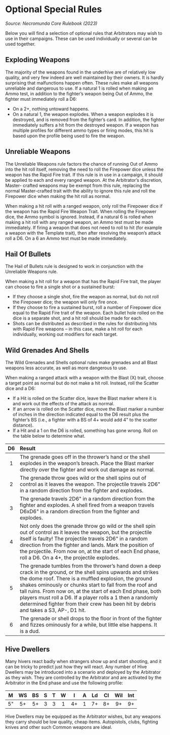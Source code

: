 # Optional Special Rules

_Source: Necromunda Core Rulebook (2023)_

Below you will find a selection of optional rules that Arbitrators may wish to use in their campaigns. These can be used individually or several can be used together.

## Exploding Weapons

The majority of the weapons found in the underhive are
of relatively low quality, and very few indeed are well
maintained by their owners. It is hardly surprising that
malfunctions happen often. These rules make all weapons unreliable and
dangerous to use. If a natural 1 is rolled when making
an Ammo test, in addition to the fighter’s weapon being
Out of Ammo, the fighter must immediately roll a D6:

- On a 2+, nothing untoward happens.
- On a natural 1, the weapon explodes. When a
  weapon explodes it is destroyed, and is removed
  from the fighter’s card. In addition, the fighter
  immediately suffers a hit from the destroyed weapon.
  If a weapon has multiple profiles for different ammo
  types or firing modes, this hit is based upon the
  profile being used to fire the weapon.

## Unreliable Weapons

The Unreliable Weapons rule factors the chance of
running Out of Ammo into the hit roll itself, removing
the need to roll the Firepower dice unless the weapon
has the Rapid Fire trait. If this rule is in use in a
campaign, it should be applied to each and every
ranged weapon. At the Arbitrator’s discretion, Master- crafted weapons may be exempt from this rule, replacing the normal Master-crafted trait with the
ability to ignore this rule and roll the Firepower dice
when making the hit roll as normal.

When making a hit roll with a ranged weapon, only
roll the Firepower dice if the weapon has the Rapid
Fire Weapon Trait. When rolling the Firepower dice, the Ammo symbol is ignored. Instead, if a natural 6 is
rolled when making a hit roll with any ranged weapon, an Ammo test must be made immediately. If firing a
weapon that does not need to roll to hit (for example
a weapon with the Template trait), then after resolving
the weapon’s attack roll a D6. On a 6 an Ammo test
must be made immediately.

## Hail Of Bullets

The Hail of Bullets rule is designed to work in
conjunction with the Unreliable Weapons rule.

When making a hit roll for a weapon that has the Rapid
Fire trait, the player can choose to fire a single shot or
a sustained burst:

- If they choose a single shot, fire the weapon as
  normal, but do not roll the Firepower dice; the
  weapon will only fire once.
- If they choose to fire a sustained burst, roll a
  number of Firepower dice equal to the Rapid Fire
  trait of the weapon. Each bullet hole rolled on the
  dice is a separate shot, and a hit roll should be
  made for each.
- Shots can be distributed as described in the rules
  for distributing hits with Rapid Fire weapons – in this
  case, make a hit roll for each individually, working
  out modifiers for each target.

## Wild Grenades And Shells

The Wild Grenades and Shells optional rules make grenades and all Blast weapons less accurate, as well as more
dangerous to use.

When making a ranged attack with a weapon with the Blast (X) trait, choose a target point as normal but do not
make a hit roll. Instead, roll the Scatter dice and a D6:

- If a Hit is rolled on the Scatter dice, leave the Blast marker where it is and work out the effects of the attack as normal.
- If an arrow is rolled on the Scatter dice, move the Blast marker a number of inches in the direction indicated
  equal to the D6 result plus the fighter’s BS (i.e., a fighter with a BS of 4+ would add 4" to the scatter distance).
- If a Hit and a 1 on the D6 is rolled, something has gone wrong. Roll on the table below to determine what.

| D6  | Result                                                                                                                                                                                                                                                                                                                                                                                                                                                    |
| :-: | :-------------------------------------------------------------------------------------------------------------------------------------------------------------------------------------------------------------------------------------------------------------------------------------------------------------------------------------------------------------------------------------------------------------------------------------------------------- |
|  1  | The grenade goes off in the thrower’s hand or the shell explodes in the weapon’s breach. Place the Blast marker directly over the fighter and work out damage as normal.                                                                                                                                                                                                                                                                                  |
|  2  | The grenade throw goes wild or the shell spins out of control as it leaves the weapon. The projectile travels 2D6" in a random direction from the fighter and explodes.                                                                                                                                                                                                                                                                                   |
|  3  | The grenade travels 2D6" in a random direction from the fighter and explodes. A shell fired from a weapon travels D6xD6" in a random direction from the fighter and explodes.                                                                                                                                                                                                                                                                             |
|  4  | Not only does the grenade throw go wild or the shell spin out of control as it leaves the weapon, but the projectile itself is faulty! The projectile travels 2D6" in a random direction from the fighter and lands. Mark the position of the projectile. From now on, at the start of each End phase, roll a D6. On a 4+, the projectile explodes.                                                                                                       |
|  5  | The grenade tumbles from the thrower’s hand down a deep crack in the ground, or the shell spins upwards and strikes the dome roof. There is a muffled explosion, the ground shakes ominously or chunks start to fall from the roof and tall ruins. From now on, at the start of each End phase, both players must roll a D6. If a player rolls a 1 then a randomly determined fighter from their crew has been hit by debris and takes a S3, AP-, D1 hit. |
|  6  | The grenade or shell drops to the floor in front of the fighter and fizzes ominously for a while, but little else happens. It is a dud.                                                                                                                                                                                                                                                                                                                   |

## Hive Dwellers

Many hivers react badly when strangers show up and start shooting, and it can be tricky to predict just how
they will react. Any number of Hive Dwellers may be introduced into a scenario and deployed by the Arbitrator
as they wish. They are controlled by the Arbitrator and are activated by the Arbitrator in the End phase and
use the following profile:

|  M  | WS  | BS  |  S  |  T  |  W  |  I  |  A  | Ld  | Cl  | Wil | Int |
| :-: | :-: | :-: | :-: | :-: | :-: | :-: | :-: | :-: | :-: | :-: | :-: |
| 5"  | 5+  | 5+  |  3  |  3  |  1  | 4+  |  1  | 7+  | 8+  | 9+  | 9+  |

Hive Dwellers may be equipped as the Arbitrator wishes, but any weapons they carry should be low quality, cheap items. Autopistols, clubs, fighting knives and other such Common weapons are ideal.

